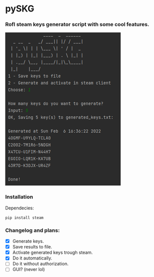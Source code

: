 # pySKG
### <b>Rofl</b> steam keys generator script with some cool features.

![img](./demo.png)

### Installation
Dependecies:
```
pip install steam
```

### Changelog and plans:
- [x] Generate keys.
- [x] Save results to file.
- [x] Activate generated keys trough steam.
- [x] Do it automatically.
- [ ] Do it without authorization.
- [ ] GUI? (never lol)
